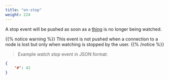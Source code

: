 ```yaml
---
title: "on-stop"
weight: 224
---
```


A stop event will be pushed as soon as a [thing](../../data-types/thing) is no longer being watched.

{{% notice warning %}}
This event is not pushed when a connection to a node is lost but only when watching is stopped by the user.
{{% /notice %}}

> Example *watch stop* event in JSON format:

```json
{
    "#": 42
}
```
